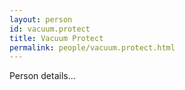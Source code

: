```yaml
---
layout: person
id: vacuum.protect
title: Vacuum Protect
permalink: people/vacuum.protect.html
---
```


Person details...